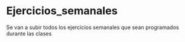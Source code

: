 # Ejercicios_semanales
Se van a subir todos los ejercicios semanales que sean programados durante las clases
